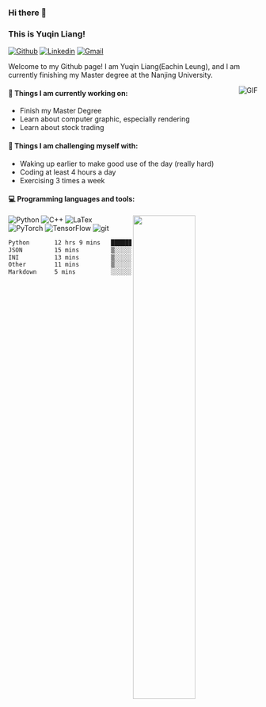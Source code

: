 ### Hi there 👋
### This is Yuqin Liang!

[![Github](https://img.shields.io/badge/-Github-000?style=flat&logo=Github&logoColor=white)](https://github.com/iYuqinL)
[![Linkedin](https://img.shields.io/badge/-LinkedIn-blue?style=flat&logo=Linkedin&logoColor=white)](https://www.linkedin.com/in/iYuqinL/)
[![Gmail](https://img.shields.io/badge/-Gmail-c14438?style=flat&logo=Gmail&logoColor=white)](mailto:YuqinLiangX@gmail.com)

Welcome to my Github page! I am Yuqin Liang(Eachin Leung), and I am currently finishing my Master degree at the Nanjing University.

 <img align="right" alt="GIF" src="https://media.giphy.com/media/MC6eSuC3yypCU/giphy.gif" />

#### 🌱 Things I am currently working on: 
- Finish my Master Degree  
- Learn about computer graphic, especially rendering
- Learn about stock trading

#### :muscle: Things I am challenging myself with:
- Waking up earlier to make good use of the day (really hard)
- Coding at least 4 hours a day
- Exercising 3 times a week

#### :computer: Programming languages and tools: 
<p>
	<img width="50%" align="right" src="https://github-readme-stats.vercel.app/api?username=iYuqinL&show_icons=true&hide_border=true" />
</p>

![Python](https://img.shields.io/badge/-Python-000000?style=flat&logo=python)
![C++](https://img.shields.io/badge/-C++-000000?style=flat&logo=c%2B%2B)
![LaTex](https://img.shields.io/badge/-LaTex-000000?style=flat&logo=latex)
<br>
![PyTorch](https://img.shields.io/badge/-PyTorch-000000?style=flat&logo=pytorch)
![TensorFlow](https://img.shields.io/badge/-TensorFlow-000000?style=flat&logo=tensorflow)
![git](https://img.shields.io/badge/-Git-000000?style=flat&logo=git)

<!--START_SECTION:waka-->

```txt
Python       12 hrs 9 mins   ███████████████████████▒░   93.67 %
JSON         15 mins         ▒░░░░░░░░░░░░░░░░░░░░░░░░   01.96 %
INI          13 mins         ▒░░░░░░░░░░░░░░░░░░░░░░░░   01.77 %
Other        11 mins         ▒░░░░░░░░░░░░░░░░░░░░░░░░   01.50 %
Markdown     5 mins          ░░░░░░░░░░░░░░░░░░░░░░░░░   00.66 %
```

<!--END_SECTION:waka-->
